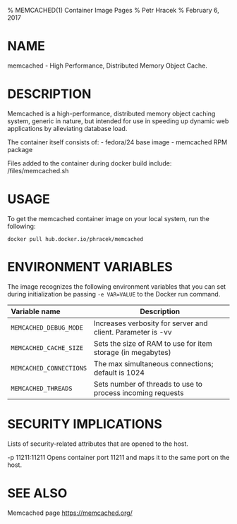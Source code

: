 % MEMCACHED(1) Container Image Pages
% Petr Hracek
% February 6, 2017

# NAME
memcached - High Performance, Distributed Memory Object Cache.

# DESCRIPTION
Memcached is a high-performance, distributed memory object caching system, generic in nature, but intended for use in speeding up dynamic web applications by alleviating database load.

The container itself consists of:
    - fedora/24 base image
    - memcached RPM package

Files added to the container during docker build include: /files/memcached.sh

# USAGE
To get the memcached container image on your local system, run the following:

    docker pull hub.docker.io/phracek/memcached 

  
# ENVIRONMENT VARIABLES

The image recognizes the following environment variables that you can set
during initialization be passing `-e VAR=VALUE` to the Docker run command.

|     Variable name        |       Description                                           |
| :----------------------- | ----------------------------------------------------------- |
| `MEMCACHED_DEBUG_MODE`   | Increases verbosity for server and client. Parameter is -vv |
| `MEMCACHED_CACHE_SIZE`   | Sets the size of RAM to use for item storage (in megabytes) |
| `MEMCACHED_CONNECTIONS`  | The max simultaneous connections; default is 1024           |
| `MEMCACHED_THREADS`      | Sets number of threads to use to process incoming requests  |

        
# SECURITY IMPLICATIONS
Lists of security-related attributes that are opened to the host.

-p 11211:11211
    Opens container port 11211 and maps it to the same port on the host.

# SEE ALSO
Memcached page
<https://memcached.org/>
